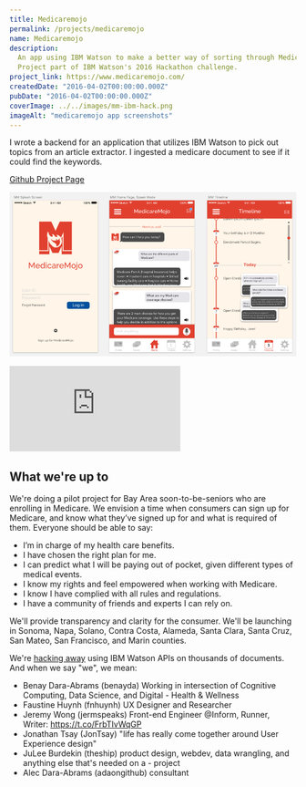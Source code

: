 ```yaml
---
title: Medicaremojo
permalink: /projects/medicaremojo
name: Medicaremojo
description:
  An app using IBM Watson to make a better way of sorting through Medicare documentation.
  Project part of IBM Watson's 2016 Hackathon challenge.
project_link: https://www.medicaremojo.com/
createdDate: "2016-04-02T00:00:00.000Z"
pubDate: "2016-04-02T00:00:00.000Z"
coverImage: ../../images/mm-ibm-hack.png
imageAlt: "medicaremojo app screenshots"
---
```


I wrote a backend for an application that utilizes IBM Watson to pick out topics from an article extractor. I ingested a medicare document to see if it could find the keywords.

[Github Project Page](https://github.com/medicaremojo/ibmhack)

![medicaremojo app screenshots](../../images/mm-ibm-hack.png)

<iframe
  class="aspect-video w-full my-2"
  src="https://www.youtube.com/embed/N-x-24C38Kk"
  title="YouTube video player"
  frameborder="0"
  allow="accelerometer; autoplay; clipboard-write; encrypted-media; gyroscope; picture-in-picture; web-share"
  allowfullscreen
></iframe>

## What we're up to

We're doing a pilot project for Bay Area soon-to-be-seniors who are enrolling in Medicare. We envision a time when consumers can sign up for Medicare, and know what they’ve signed up for and what is required of them. Everyone should be able to say:

- I’m in charge of my health care benefits.
- I have chosen the right plan for me.
- I can predict what I will be paying out of pocket, given different types of medical events.
- I know my rights and feel empowered when working with Medicare.
- I know I have complied with all rules and regulations.
- I have a community of friends and experts I can rely on.

We'll provide transparency and clarity for the consumer. We'll be launching in Sonoma, Napa, Solano, Contra Costa, Alameda, Santa Clara, Santa Cruz, San Mateo, San Francisco, and Marin counties.

We're [hacking away](https://devpost.com/software/medicaremojo-hieqj8) using IBM Watson APIs on thousands of documents. And when we say "we", we mean:

- Benay Dara-Abrams (benayda)
  Working in intersection of Cognitive Computing, Data Science, and Digital - Health & Wellness
- Faustine Huynh (fnhuynh)
  UX Designer and Researcher
- Jeremy Wong (jermspeaks)
  Front-end Engineer @Inform, Runner, Writer: https://t.co/FrbTIvWqGP
- Jonathan Tsay (JonTsay)
  "life has really come together around User Experience design"
- JuLee Burdekin (theship)
  product design, webdev, data wrangling, and anything else that's needed on a - project
- Alec Dara-Abrams (adaongithub)
  consultant
